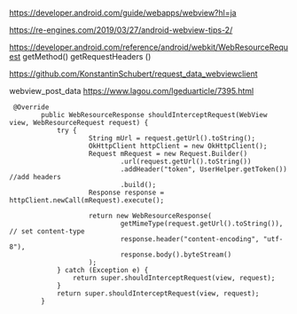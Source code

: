 https://developer.android.com/guide/webapps/webview?hl=ja


https://re-engines.com/2019/03/27/android-webview-tips-2/


https://developer.android.com/reference/android/webkit/WebResourceRequest
getMethod()
getRequestHeaders ()

https://github.com/KonstantinSchubert/request_data_webviewclient

webview_post_data
https://www.lagou.com/lgeduarticle/7395.html

```
 @Override
        public WebResourceResponse shouldInterceptRequest(WebView view, WebResourceRequest request) {
            try {
                    String mUrl = request.getUrl().toString();
                    OkHttpClient httpClient = new OkHttpClient();
                    Request mRequest = new Request.Builder()
                            .url(request.getUrl().toString())
                            .addHeader("token", UserHelper.getToken()) //add headers
                            .build();
                    Response response = httpClient.newCall(mRequest).execute();

                    return new WebResourceResponse(
                            getMimeType(request.getUrl().toString()), // set content-type
                            response.header("content-encoding", "utf-8"),
                            response.body().byteStream()
                    );
            } catch (Exception e) {
                return super.shouldInterceptRequest(view, request);
            }
            return super.shouldInterceptRequest(view, request);
        }
        
 ```

